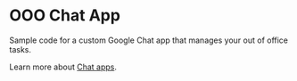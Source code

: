 # OOO Chat App

Sample code for a custom Google Chat app that manages your out of office tasks.

Learn more about [Chat apps](https://developers.google.com/chat).
